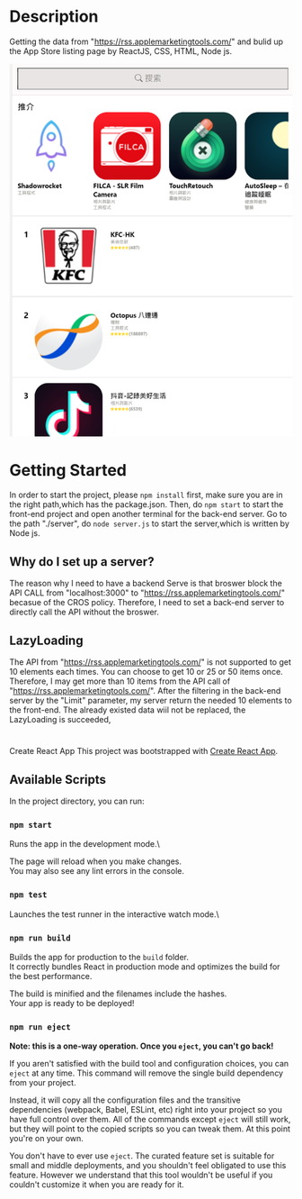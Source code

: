# Description

 Getting the data from "https://rss.applemarketingtools.com/" and bulid up the App Store listing page by ReactJS, CSS, HTML, Node js.

<img src="public/preview.png" width={20}>

# Getting Started

In order to start the project, please `npm install` first, make sure you are in the right path,which has the package.json.
Then, do `npm start` to start the front-end project and open another terminal for the back-end server.
Go to the path "./server", do `node server.js` to start the server,which is written by Node js.

## Why do I set up a server?

The reason why I need to have a backend Serve is that broswer block the API CALL from "localhost:3000" to
"https://rss.applemarketingtools.com/" becasue of the CROS policy. Therefore, I need to set a back-end server
to directly call the API without the broswer.

## LazyLoading

The API from "https://rss.applemarketingtools.com/" is not supported to get 10 elements each times. You
can choose to get 10 or 25 or 50 items once. Therefore, I may get more than 10 items from the API call of
"https://rss.applemarketingtools.com/". After the filtering in the back-end server by the "Limit" parameter,
my server return the needed 10 elements to the front-end. The already existed data wiil not be replaced,
the LazyLoading is succeeded,

#

Create React App
This project was bootstrapped with [Create React App](https://github.com/facebook/create-react-app).

## Available Scripts

In the project directory, you can run:

### `npm start`

Runs the app in the development mode.\

The page will reload when you make changes.\
You may also see any lint errors in the console.

### `npm test`

Launches the test runner in the interactive watch mode.\

### `npm run build`

Builds the app for production to the `build` folder.\
It correctly bundles React in production mode and optimizes the build for the best performance.

The build is minified and the filenames include the hashes.\
Your app is ready to be deployed!

### `npm run eject`

**Note: this is a one-way operation. Once you `eject`, you can't go back!**

If you aren't satisfied with the build tool and configuration choices, you can `eject` at any time. This command will remove the single build dependency from your project.

Instead, it will copy all the configuration files and the transitive dependencies (webpack, Babel, ESLint, etc) right into your project so you have full control over them. All of the commands except `eject` will still work, but they will point to the copied scripts so you can tweak them. At this point you're on your own.

You don't have to ever use `eject`. The curated feature set is suitable for small and middle deployments, and you shouldn't feel obligated to use this feature. However we understand that this tool wouldn't be useful if you couldn't customize it when you are ready for it.

